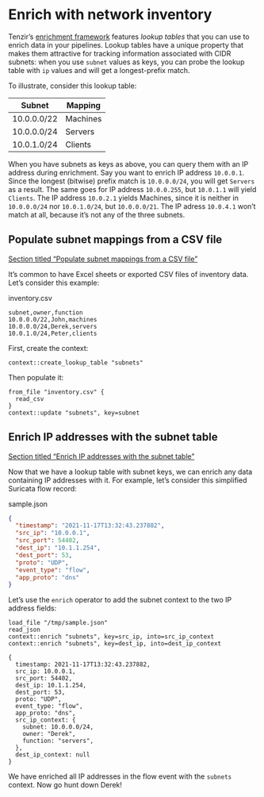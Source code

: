 # Enrich with network inventory

Tenzir’s [enrichment framework](/explanations/enrichment) features *lookup tables* that you can use to enrich data in your pipelines. Lookup tables have a unique property that makes them attractive for tracking information associated with CIDR subnets: when you use `subnet` values as keys, you can probe the lookup table with `ip` values and will get a longest-prefix match.

To illustrate, consider this lookup table:

| Subnet      | Mapping  |
| ----------- | -------- |
| 10.0.0.0/22 | Machines |
| 10.0.0.0/24 | Servers  |
| 10.0.1.0/24 | Clients  |

When you have subnets as keys as above, you can query them with an IP address during enrichment. Say you want to enrich IP address `10.0.0.1`. Since the longest (bitwise) prefix match is `10.0.0.0/24`, you will get `Servers` as a result. The same goes for IP address `10.0.0.255`, but `10.0.1.1` will yield `Clients`. The IP address `10.0.2.1` yields Machines, since it is neither in `10.0.0.0/24` nor `10.0.1.0/24`, but `10.0.0.0/21`. The IP adress `10.0.4.1` won’t match at all, because it’s not any of the three subnets.

## Populate subnet mappings from a CSV file

[Section titled “Populate subnet mappings from a CSV file”](#populate-subnet-mappings-from-a-csv-file)

It’s common to have Excel sheets or exported CSV files of inventory data. Let’s consider this example:

inventory.csv

```csv
subnet,owner,function
10.0.0.0/22,John,machines
10.0.0.0/24,Derek,servers
10.0.1.0/24,Peter,clients
```

First, create the context:

```tql
context::create_lookup_table "subnets"
```

Then populate it:

```tql
from_file "inventory.csv" {
  read_csv
}
context::update "subnets", key=subnet
```

## Enrich IP addresses with the subnet table

[Section titled “Enrich IP addresses with the subnet table”](#enrich-ip-addresses-with-the-subnet-table)

Now that we have a lookup table with subnet keys, we can enrich any data containing IP addresses with it. For example, let’s consider this simplified Suricata flow record:

sample.json

```json
{
  "timestamp": "2021-11-17T13:32:43.237882",
  "src_ip": "10.0.0.1",
  "src_port": 54402,
  "dest_ip": "10.1.1.254",
  "dest_port": 53,
  "proto": "UDP",
  "event_type": "flow",
  "app_proto": "dns"
}
```

Let’s use the `enrich` operator to add the subnet context to the two IP address fields:

```tql
load_file "/tmp/sample.json"
read_json
context::enrich "subnets", key=src_ip, into=src_ip_context
context::enrich "subnets", key=dest_ip, into=dest_ip_context
```

```tql
{
  timestamp: 2021-11-17T13:32:43.237882,
  src_ip: 10.0.0.1,
  src_port: 54402,
  dest_ip: 10.1.1.254,
  dest_port: 53,
  proto: "UDP",
  event_type: "flow",
  app_proto: "dns",
  src_ip_context: {
    subnet: 10.0.0.0/24,
    owner: "Derek",
    function: "servers",
  },
  dest_ip_context: null
}
```

We have enriched all IP addresses in the flow event with the `subnets` context. Now go hunt down Derek!